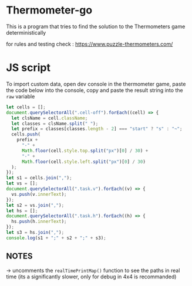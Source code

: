 # Thermometer-go

This is a program that tries to find the solution to the Thermometers game deterministically

for rules and testing check : https://www.puzzle-thermometers.com/

# JS script

To import custom data, open dev console in the thermometer game,
paste the code below into the console, copy and paste the result string into the `raw` variable

```javascript
let cells = [];
document.querySelectorAll(".cell-off").forEach((cell) => {
  let clsName = cell.className;
  let classes = clsName.split(" ");
  let prefix = classes[classes.length - 2] === "start" ? "s" : "~";
  cells.push(
    prefix +
      "-" +
      Math.floor(cell.style.top.split("px")[0] / 30) +
      "-" +
      Math.floor(cell.style.left.split("px")[0] / 30)
  );
});
let s1 = cells.join(",");
let vs = [];
document.querySelectorAll(".task.v").forEach((v) => {
  vs.push(v.innerText);
});
let s2 = vs.join(",");
let hs = [];
document.querySelectorAll(".task.h").forEach((h) => {
  hs.push(h.innerText);
});
let s3 = hs.join(",");
console.log(s1 + ";" + s2 + ";" + s3);
```

## NOTES

-> uncomments the `realTimePrintMap()` function to see the paths in real time
(its a significantly slower, only for debug in 4x4 is recommanded)
